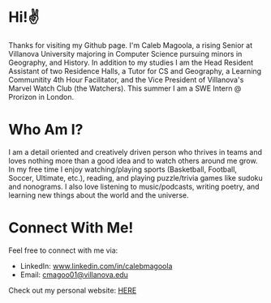 # Hi!✌️
Thanks for visiting my Github page. I'm Caleb Magoola, a rising Senior at Villanova University majoring in Computer Science pursuing minors in Geography, and History. In addition to my studies I am the Head Resident Assistant of two Residence Halls, a Tutor for CS and Geography, a Learning Communitity 4th Hour Facilitator, and the Vice President of Villanova's Marvel Watch Club (the Watchers). This summer I am a SWE Intern @ Prorizon in London.

# Who Am I?
I am a detail oriented and creatively driven person who thrives in teams and loves nothing more than a good idea and to watch others around me grow. In my free time I enjoy watching/playing sports (Basketball, Football, Soccer, Ultimate, etc.), reading, and playing puzzle/trivia games like sudoku and nonograms. I also love listening to music/podcasts, writing poetry, and learning new things about the world and the universe. 

# Connect With Me!
Feel free to connect with me via: 
- LinkedIn: www.linkedin.com/in/calebmagoola
- Email: cmagoo01@villanova.edu

Check out my personal website: 
<a href = "https://calebmagoola.github.io/PersonalWebsiteCalebMagoola/" target = _blank>HERE</a>
